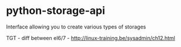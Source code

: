 python-storage-api
==================

Interface allowing you to create various types of storages


TGT - diff between el6/7
    - http://linux-training.be/sysadmin/ch12.html
